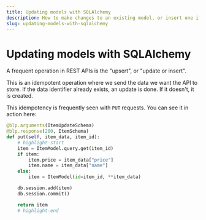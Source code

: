 ```yaml
---
title: Updating models with SQLAlchemy
description: How to make changes to an existing model, or insert one if it doesn't already exist.
slug: updating-models-with-sqlalchemy
---
```


# Updating models with SQLAlchemy

A frequent operation in REST APIs is the "upsert", or "update or insert".

This is an idempotent operation where we send the data we want the API to store. If the data identifier already exists, an update is done. If it doesn't, it is created.

This idempotency is frequently seen with `PUT` requests. You can see it in action here:

```python title="resources/item.py"
@blp.arguments(ItemUpdateSchema)
@blp.response(200, ItemSchema)
def put(self, item_data, item_id):
    # highlight-start
    item = ItemModel.query.get(item_id)
    if item:
        item.price = item_data["price"]
        item.name = item_data["name"]
    else:
        item = ItemModel(id=item_id, **item_data)

    db.session.add(item)
    db.session.commit()

    return item
    # highlight-end
```
